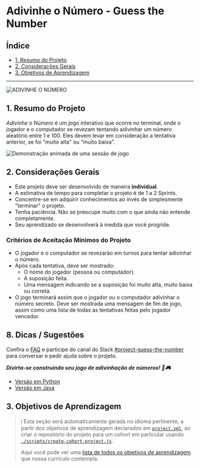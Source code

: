 # Adivinhe o Número - Guess the Number

## Índice

- [1. Resumo do Projeto](#1-resumo-do-projeto)
- [2. Considerações Gerais](#2-considerações-gerais)
- [3. Objetivos de Aprendizagem](#3-objetivos-de-aprendizagem)

---

![ADIVINHE O
NÚMERO](https://firebasestorage.googleapis.com/v0/b/laboratoria-945ea.appspot.com/o/guess-the-number.png?alt=media)

## 1. Resumo do Projeto

_Adivinhe o Número_ é um jogo interativo que ocorre no terminal, onde o jogador
e o computador se revezam tentando adivinhar um número aleatório entre 1 e 100.
Eles devem levar em consideração a tentativa anterior, se foi "muito alta" ou
"muito baixa".

![Demonstração animada de uma sessão de
jogo](https://firebasestorage.googleapis.com/v0/b/laboratoria-945ea.appspot.com/o/guess-the-number-demo.gif?alt=media)

## 2. Considerações Gerais

- Este projeto deve ser desenvolvido de maneira **individual**.
- A estimativa de tempo para completar o projeto é de 1 a 2 Sprints.
- Concentre-se em adquirir conhecimentos ao invés de simplesmente "terminar" o
  projeto.
- Tenha paciência. Não se preocupe muito com o que ainda não entende
  completamente.
- Seu aprendizado se desenvolverá à medida que você progride.

### **Critérios de Aceitação Mínimos do Projeto**

- O jogador e o computador se revezarão em turnos para tentar adivinhar o
  número.
- Após cada tentativa, deve ser mostrado:
  * O nome do jogador (pessoa ou computador).
  * A suposição feita.
  * Uma mensagem indicando se a suposição foi muito alta, muito baixa ou
    correta.
- O jogo terminará assim que o jogador ou o computador adivinhar o número
  secreto. Deve ser mostrada uma mensagem de fim de jogo, assim como uma lista
  de todas as tentativas feitas pelo jogador vencedor.

## 8. Dicas / Sugestões

Confira o [FAQ](./docs/FAQ.pt.md) e participe do canal do Slack
[#project-guess-the-number](https://claseslaboratoria.slack.com/archives/C067E8ZT9CY)
para conversar e pedir ajuda sobre o projeto.

**_Divirta-se construindo seu jogo de adivinhação de números! 🎲🎮_**

- [Versão em Python](./docs/README-python.md)
- [Versão em Java](./docs/README-java.md)

## 3. Objetivos de Aprendizagem

> ℹ️ Esta seção será automaticamente gerada no idioma pertinente, a partir dos
> objetivos de aprendizagem declarados em [`project.yml`](./project.yml), ao
> criar o repositório do projeto para um cohort em particular usando
> [`./scripts/create-cohort-project.js`](../../scripts#create-cohort-project-coaches).
>
> Aqui você pode ver uma [lista de todos os objetivos de
> aprendizagem](../../learning-objectives/data.yml) que nossa currículo
> contempla.
